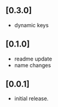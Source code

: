 ## [0.3.0]

* dynamic keys

## [0.1.0]

* readme update
* name changes

## [0.0.1]

* initial release.
